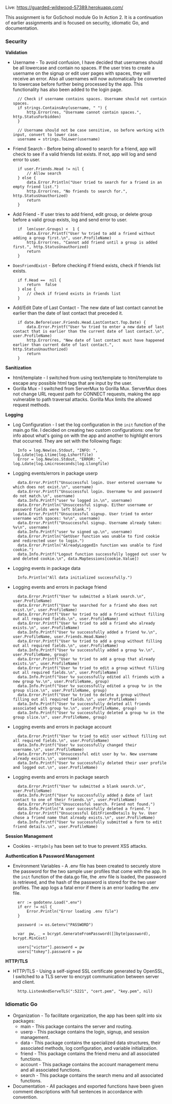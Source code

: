 Live: https://guarded-wildwood-57389.herokuapp.com/

This assignment is for GoSchool module Go In Action 2. It is a continuation of earlier assignments and is focused on security, idiomatic Go, and documentation.

### Security
**Validation**  
- Username - To avoid confusion, I have decided that usernames should be all lowercase and contain no spaces. If the user tries to create a username on the signup or edit user pages with spaces, they will receive an error. Also all usernames will now automatically be converted to lowercase before further being processed by the app. This functionality has also been added to the login page.

		// Check if username contains spaces. Username should not contain spaces.
		if strings.ContainsAny(username, " ") {
			http.Error(res, "Username cannot contain spaces.", http.StatusForbidden)
		}

		// Username should not be case sensitive, so before working with input, convert to lower case.
		username = strings.ToLower(username)

- Friend Search - Before being allowed to search for a friend, app will check to see if a valid friends list exists. If not, app will log and send error to user.

		if user.Friends.Head != nil {
			// Allow search
		} else {
			data.Error.Println("User tried to search for a friend in an empty friend list.")
			http.Error(res, "No friends to search for.", http.StatusUnauthorized)
			return
		}

- Add Friend - If user tries to add friend, edit group, or delete group before a valid group exists, log and send error to user.

		if  len(user.Groups) <  1 {
			data.Error.Printf("User %v tried to add a friend without adding a group first.\n", user.ProfileName)
			http.Error(res, "Cannot add friend until a group is added first.", http.StatusUnauthorized)
			return
		}

- `DoesFriendExist` - Before checking if friend exists, check if friends list exists.

		if f.Head ==  nil {
			return  false
		} else {
			// check if friend exists in friends list
		}

- Add/Edit Date of Last Contact - The new date of last contact cannot be earlier than the date of last contact that preceded it.

		if date.Before(user.Friends.Head.LastContact.Top.Date) {
			data.Error.Printf("User %v tried to enter a new date of last contact that is earlier than the current date of last contact.\n", user.ProfileName)
			http.Error(res, "New date of last contact must have happened earlier than current date of last contact.", http.StatusUnauthorized)
			return
		}

**Sanitization**  
- html/template - I switched from using text/template to html/template to escape any possible html tags that are input by the user.
- Gorilla Mux - I switched from ServerMux to Gorilla Mux. ServerMux does not change URL request path for CONNECT requests, making the app vulnerable to path traversal attacks. Gorilla Mux limits the allowed request methods.

**Logging**  
- Log Configuration - I set the log configuration in the `init` function of the main.go file. I decided on creating two custom configurations: one for info about what's going on with the app and another to highlight errors that occurred. They are set with the following flags:

		Info = log.New(os.Stdout, "INFO: ", log.Ldate|log.Ltime|log.Lshortfile)
		Error = log.New(os.Stdout, "ERROR: ", log.Ldate|log.Lmicroseconds|log.Llongfile)

- Logging events/errors in package userp

		data.Error.Printf("Unsuccessful login. User entered username %v which does not exist.\n", username)
		data.Error.Printf("Unsuccessful login. Username %v and password do not match.\n", username)
		data.Info.Printf("user %v logged in.\n", username)
		data.Error.Println("Unsuccessful signup. Either username or password fields were left blank.")
		data.Error.Printf("Unsuccessful signup. User tried to enter username with spaces: %v\n", username)
		data.Error.Printf("Unsuccessful signup. Username already taken: %v\n", username)
		data.Info.Printf("user %v signed up.\n", username)
		data.Error.Println("GetUser function was unable to find cookie and redirected user to login.")
		data.Error.Println("AlreadyLoggedIn function was unable to find cookie.")
		data.Info.Printf("Logout function successfully logged out user %v and deleted cookie.\n", data.MapSessions[cookie.Value])

- Logging events in package data

		Info.Println("All data initialized successfully.")

- Logging events and errors in package friend

		data.Error.Printf("User %v submitted a blank search.\n", user.ProfileName)
		data.Error.Printf("User %v searched for a friend who does not exist.\n", user.ProfileName)
		data.Error.Printf("User %v tried to add a friend without filling out all required fields.\n", user.ProfileName)
		data.Error.Printf("User %v tried to add a friend who already exists.\n", user.ProfileName)
		data.Info.Printf("User %v successfully added a friend %v.\n", user.ProfileName, user.Friends.Head.Name)
		data.Error.Printf("User %v tried to add a group without filling out all required fields.\n", user.ProfileName)
		data.Info.Printf("User %v successfully added a group %v.\n", user.ProfileName, group)
		data.Error.Printf("User %v tried to add a group that already exists.\n", user.ProfileName)
		data.Error.Printf("User %v tried to edit a group without filling out all required fields.\n", user.ProfileName)
		data.Info.Printf("User %v successfully edited all friends with a new group %v.\n", user.ProfileName, group)
		data.Info.Printf("User %v successfully edited a group %v in the group slice.\n", user.ProfileName, group)
		data.Error.Printf("User %v tried to delete a group without filling out all required fields.\n", user.ProfileName)
		data.Info.Printf("User %v successfully deleted all friends associated with group %v.\n", user.ProfileName, group)
		data.Info.Printf("User %v successfully deleted a group %v in the group slice.\n", user.ProfileName, group)

- Logging events and errors in package account

		data.Error.Printf("User %v tried to edit user without filling out all required fields.\n", user.ProfileName)
		data.Info.Printf("User %v successfully changed their username.\n", user.ProfileName)
		data.Error.Printf("Unsuccessful edit user by %v. New username already exists.\n", username)
		data.Info.Printf("User %v successfully deleted their user profile and logged out.\n", user.ProfileName)

- Logging events and errors in package search

		data.Error.Printf("User %v submitted a blank search.\n", user.ProfileName)
		data.Info.Printf("User %v successfully added a date of last contact to one of their friends.\n", user.ProfileName)
		data.Error.Println("Unsuccessful search. Friend not found.")
		data.Info.Println("A user successfully deleted a friend.")
		data.Error.Printf("Unsuccessful EditFriendDetails by %v. User chose a friend name that already exists.\n", user.ProfileName)
		data.Info.Printf("User %v successfully submitted a form to edit friend details.\n", user.ProfileName)

**Session Management** 
- Cookies - `HttpOnly` has been set to true to prevent XSS attacks.

**Authentication & Password Management**  
- Environment Variables - A .env file has been created to securely store the password for the two sample user profiles that come with the app. In the `init` function of the data.go file, the .env file is loaded, the password is retrieved, and the hash of the password is stored for the two user profiles. The app logs a fatal error if there is an error loading the .env file.

		err := godotenv.Load(".env")
		if err != nil {
			Error.Println("Error loading .env file")
		}

		password := os.Getenv("PASSWORD")

		var  pw, _ = bcrypt.GenerateFromPassword([]byte(password), bcrypt.MinCost)

		users["victor"].password = pw
		users["tokey"].password = pw

**HTTP/TLS**  
- HTTP/TLS - Using a self-signed SSL certificate generated by OpenSSL, I switched to a TLS server to encrypt communication between server and client.

		http.ListenAndServeTLS(":5221", "cert.pem", "key.pem", nil)

### Idiomatic Go
- Organization - To facilitate organization, the app has been split into six packages:
	- main - This package contains the server and routing.
	- userp - This package contains the login, signup, and session management.
	- data - This package contains the specialized data structures, their associated methods, log configuration, and variable initialization.
	- friend - This package contains the friend menu and all associated functions.
	- account - This package contains the account management menu and all associated functions.
	- search - This package contains the search menu and all associated functions.
- Documentation - All packages and exported functions have been given comment descriptions with full sentences in accordance with convention.
